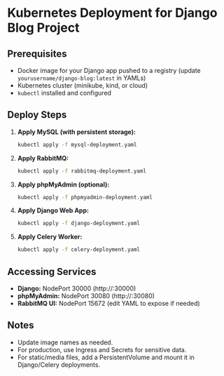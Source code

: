 # Kubernetes Deployment for Django Blog Project

## Prerequisites
- Docker image for your Django app pushed to a registry (update `yourusername/django-blog:latest` in YAMLs)
- Kubernetes cluster (minikube, kind, or cloud)
- `kubectl` installed and configured

## Deploy Steps

1. **Apply MySQL (with persistent storage):**
   ```sh
   kubectl apply -f mysql-deployment.yaml
   ```
2. **Apply RabbitMQ:**
   ```sh
   kubectl apply -f rabbitmq-deployment.yaml
   ```
3. **Apply phpMyAdmin (optional):**
   ```sh
   kubectl apply -f phpmyadmin-deployment.yaml
   ```
4. **Apply Django Web App:**
   ```sh
   kubectl apply -f django-deployment.yaml
   ```
5. **Apply Celery Worker:**
   ```sh
   kubectl apply -f celery-deployment.yaml
   ```

## Accessing Services
- **Django:** NodePort 30000 (http://<node-ip>:30000)
- **phpMyAdmin:** NodePort 30080 (http://<node-ip>:30080)
- **RabbitMQ UI:** NodePort 15672 (edit YAML to expose if needed)

## Notes
- Update image names as needed.
- For production, use Ingress and Secrets for sensitive data.
- For static/media files, add a PersistentVolume and mount it in Django/Celery deployments. 